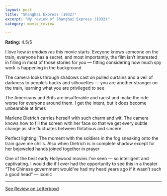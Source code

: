 ```yaml
---
layout: post
title: "Shanghai Express (1932)"
excerpt: "My review of Shanghai Express (1932)"
category: movie_review

---
```


**Rating:** 4.5/5

I love how<i> in medias res </i>this movie starts. Eveyone knows someone on the train, everyone has a secret, and most importantly, the film isn’t interested in filling in most of those stories for you — fitting considering how much spy work is happening in the background

The camera looks through shadows cast on pulled curtains and a veil of darkness to people’s backs and silhouettes — you are another stranger on the train, learning what you are privileged to see

The Americans and Brits are insufferable and racist and make the ride worse for everyone around them. I get the intent, but it does become unbearable at times

Marlene Dietrich carries herself with such charm and wit. The camera knows how to fill the screen with her face so that we get every subtle change as she fluctuates between flirtatious and sincere

Perfect lighting! The moment with the soldiers in the fog sneaking onto the train gave me chills. Also when Dietrich is in complete shadow except for her bejeweled hands joined together in prayer

One of the best early Hollywood movies I’ve seen — so intelligent and captivating. I would die if I ever had the opportunity to see this in a theater
 
“The Chinese government would’ve had my head years ago if it wasn’t such a good head” — iconic

<hr>

[See Review on Letterboxd](https://boxd.it/4cOKDj)
